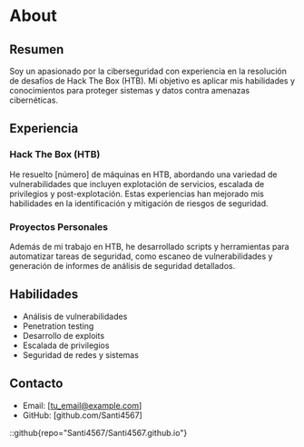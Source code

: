 # About

## Resumen
Soy un apasionado por la ciberseguridad con experiencia en la resolución de desafíos de Hack The Box (HTB). Mi objetivo es aplicar mis habilidades y conocimientos para proteger sistemas y datos contra amenazas cibernéticas.

## Experiencia

### Hack The Box (HTB)
He resuelto [número] de máquinas en HTB, abordando una variedad de vulnerabilidades que incluyen explotación de servicios, escalada de privilegios y post-explotación. Estas experiencias han mejorado mis habilidades en la identificación y mitigación de riesgos de seguridad.

### Proyectos Personales
Además de mi trabajo en HTB, he desarrollado scripts y herramientas para automatizar tareas de seguridad, como escaneo de vulnerabilidades y generación de informes de análisis de seguridad detallados.

## Habilidades
- Análisis de vulnerabilidades
- Penetration testing
- Desarrollo de exploits
- Escalada de privilegios
- Seguridad de redes y sistemas


## Contacto
- Email: [tu_email@example.com]
- GitHub: [github.com/Santi4567]


::github{repo="Santi4567/Santi4567.github.io"}
